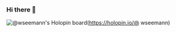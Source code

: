 ### Hi there 👋

![@wseemann's Holopin board](https://www.holopin.io/api/user/board?user=wseemann)(https://holopin.io/@ wseemann)

<!--
**wseemann/wseemann** is a ✨ _special_ ✨ repository because its `README.md` (this file) appears on your GitHub profile.

Here are some ideas to get you started:

- 🔭 I’m currently working on ...
- 🌱 I’m currently learning ...
- 👯 I’m looking to collaborate on ...
- 🤔 I’m looking for help with ...
- 💬 Ask me about ...
- 📫 How to reach me: ...
- 😄 Pronouns: ...
- ⚡ Fun fact: ...
-->

